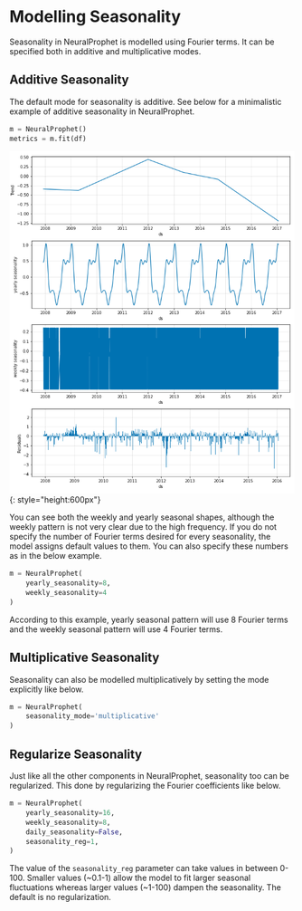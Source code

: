 # Modelling Seasonality

Seasonality in NeuralProphet is modelled using Fourier terms. It can be specified both in additive 
and multiplicative modes.

## Additive Seasonality
The default mode for seasonality is additive. See below for a minimalistic example of additive seasonality
in NeuralProphet.

```python
m = NeuralProphet()
metrics = m.fit(df)
```

![plot-comp-1](../images/plot_comp_seasonality_1.png){: style="height:600px"}

You can see both the weekly and yearly seasonal shapes, although the weekly pattern is not very clear 
due to the high frequency. If you do not specify the number of Fourier terms desired for every seasonality,
the model assigns default values to them. You can also specify these numbers as in the below example.

```python
m = NeuralProphet(
    yearly_seasonality=8,
    weekly_seasonality=4
)
```

According to this example, yearly seasonal pattern will use 8 Fourier terms and the weekly seasonal pattern
will use 4 Fourier terms.

## Multiplicative Seasonality

Seasonality can also be modelled multiplicatively by setting the mode explicitly like below.

```python
m = NeuralProphet( 
    seasonality_mode='multiplicative'
)
```

## Regularize Seasonality

Just like all the other components in NeuralProphet, seasonality too can be regularized. This done
by regularizing the Fourier coefficients like below.

```python
m = NeuralProphet(
    yearly_seasonality=16,
    weekly_seasonality=8,
    daily_seasonality=False,
    seasonality_reg=1,
)
```

The value of the `seasonality_reg` parameter can take values in between 0-100. Smaller values (~0.1-1) allow the model to fit 
larger seasonal fluctuations whereas larger values (~1-100) dampen the seasonality. The default is no regularization.
 